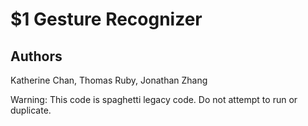 # $1 Gesture Recognizer

## Authors

Katherine Chan, Thomas Ruby, Jonathan Zhang

Warning: This code is spaghetti legacy code. Do not attempt to run or duplicate.
